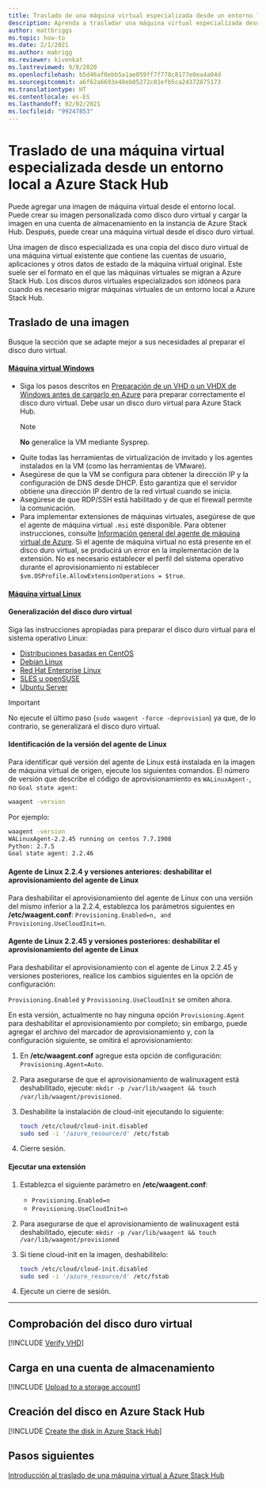 ```yaml
---
title: Traslado de una máquina virtual especializada desde un entorno local a Azure Stack Hub
description: Aprenda a trasladar una máquina virtual especializada desde un entorno local a Azure Stack Hub.
author: mattbriggs
ms.topic: how-to
ms.date: 2/1/2021
ms.author: mabrigg
ms.reviewer: kivenkat
ms.lastreviewed: 9/8/2020
ms.openlocfilehash: b5d46af0ebb5a1ae059ff7f778c8177e0ea4a04d
ms.sourcegitcommit: a6f62a6693e48eb05272c01efb5ca24372875173
ms.translationtype: HT
ms.contentlocale: es-ES
ms.lasthandoff: 02/02/2021
ms.locfileid: "99247853"
---
```

# <a name="move-a-specialized-vm-from-on-premises-to-azure-stack-hub"></a>Traslado de una máquina virtual especializada desde un entorno local a Azure Stack Hub

Puede agregar una imagen de máquina virtual desde el entorno local. Puede crear su imagen personalizada como disco duro virtual y cargar la imagen en una cuenta de almacenamiento en la instancia de Azure Stack Hub. Después, puede crear una máquina virtual desde el disco duro virtual.

Una imagen de disco especializada es una copia del disco duro virtual de una máquina virtual existente que contiene las cuentas de usuario, aplicaciones y otros datos de estado de la máquina virtual original. Este suele ser el formato en el que las máquinas virtuales se migran a Azure Stack Hub. Los discos duros virtuales especializados son idóneos para cuando es necesario migrar máquinas virtuales de un entorno local a Azure Stack Hub.

## <a name="how-to-move-an-image"></a>Traslado de una imagen

Busque la sección que se adapte mejor a sus necesidades al preparar el disco duro virtual.

#### <a name="windows-vm"></a>[Máquina virtual Windows](#tab/port-win)

- Siga los pasos descritos en [Preparación de un VHD o un VHDX de Windows antes de cargarlo en Azure](/azure/virtual-machines/windows/prepare-for-upload-vhd-image) para preparar correctamente el disco duro virtual. Debe usar un disco duro virtual para Azure Stack Hub.
   > [!NOTE]  
   > **No** generalice la VM mediante Sysprep.
- Quite todas las herramientas de virtualización de invitado y los agentes instalados en la VM (como las herramientas de VMware).
- Asegúrese de que la VM se configura para obtener la dirección IP y la configuración de DNS desde DHCP. Esto garantiza que el servidor obtiene una dirección IP dentro de la red virtual cuando se inicia.
- Asegúrese de que RDP/SSH está habilitado y de que el firewall permite la comunicación.
- Para implementar extensiones de máquinas virtuales, asegúrese de que el agente de máquina virtual `.msi` esté disponible. Para obtener instrucciones, consulte [Información general del agente de máquina virtual de Azure](/azure/virtual-machines/extensions/agent-windows). Si el agente de máquina virtual no está presente en el disco duro virtual, se producirá un error en la implementación de la extensión. No es necesario establecer el perfil del sistema operativo durante el aprovisionamiento ni establecer `$vm.OSProfile.AllowExtensionOperations = $true`.

#### <a name="linux-vm"></a>[Máquina virtual Linux](#tab/port-linux)

#### <a name="generalize-the-vhd"></a>Generalización del disco duro virtual

Siga las instrucciones apropiadas para preparar el disco duro virtual para el sistema operativo Linux:

- [Distribuciones basadas en CentOS](/azure/virtual-machines/linux/create-upload-centos?toc=%2fazure%2fvirtual-machines%2flinux%2ftoc.json)
- [Debian Linux](/azure/virtual-machines/linux/debian-create-upload-vhd?toc=%2fazure%2fvirtual-machines%2flinux%2ftoc.json)
- [Red Hat Enterprise Linux](../operator/azure-stack-redhat-create-upload-vhd.md)
- [SLES u openSUSE](/azure/virtual-machines/linux/suse-create-upload-vhd?toc=%2fazure%2fvirtual-machines%2flinux%2ftoc.json)
- [Ubuntu Server](/azure/virtual-machines/linux/create-upload-ubuntu?toc=%2fazure%2fvirtual-machines%2flinux%2ftoc.json)

> [!IMPORTANT]
> No ejecute el último paso (`sudo waagent -force -deprovision`) ya que, de lo contrario, se generalizará el disco duro virtual.

#### <a name="identify-the-version-of-the-linux-agent"></a>Identificación de la versión del agente de Linux

Para identificar qué versión del agente de Linux está instalada en la imagen de máquina virtual de origen, ejecute los siguientes comandos. El número de versión que describe el código de aprovisionamiento es `WALinuxAgent-`, no `Goal state agent`:

   ```bash  
   waagent -version
   ```
    
   Por ejemplo:
    
   ```bash  
   waagent -version
   WALinuxAgent-2.2.45 running on centos 7.7.1908
   Python: 2.7.5
   Goal state agent: 2.2.46
   ```

#### <a name="linux-agent-224-and-earlier-disable-the-linux-agent-provisioning"></a>Agente de Linux 2.2.4 y versiones anteriores: deshabilitar el aprovisionamiento del agente de Linux 

Para deshabilitar el aprovisionamiento del agente de Linux con una versión del mismo inferior a la 2.2.4, establezca los parámetros siguientes en **/etc/waagent.conf**: `Provisioning.Enabled=n, and Provisioning.UseCloudInit=n`.

#### <a name="linux-agent-2245-and-later-disable-the-linux-agent-provisioning"></a>Agente de Linux 2.2.45 y versiones posteriores: deshabilitar el aprovisionamiento del agente de Linux

Para deshabilitar el aprovisionamiento con el agente de Linux 2.2.45 y versiones posteriores, realice los cambios siguientes en la opción de configuración:

`Provisioning.Enabled` y `Provisioning.UseCloudInit` se omiten ahora.

En esta versión, actualmente no hay ninguna opción `Provisioning.Agent` para deshabilitar el aprovisionamiento por completo; sin embargo, puede agregar el archivo del marcador de aprovisionamiento y, con la configuración siguiente, se omitirá el aprovisionamiento:

1. En **/etc/waagent.conf** agregue esta opción de configuración: `Provisioning.Agent=Auto`.
2. Para asegurarse de que el aprovisionamiento de walinuxagent está deshabilitado, ejecute: `mkdir -p /var/lib/waagent && touch /var/lib/waagent/provisioned`.
3. Deshabilite la instalación de cloud-init ejecutando lo siguiente:

   ```bash  
   touch /etc/cloud/cloud-init.disabled
   sudo sed -i '/azure_resource/d' /etc/fstab
   ```

4. Cierre sesión.

#### <a name="run-an-extension"></a>Ejecutar una extensión

1. Establezca el siguiente parámetro en **/etc/waagent.conf**:

   - `Provisioning.Enabled=n`
   - `Provisioning.UseCloudInit=n`

2. Para asegurarse de que el aprovisionamiento de walinuxagent está deshabilitado, ejecute: `mkdir -p /var/lib/waagent && touch /var/lib/waagent/provisioned`

3. Si tiene cloud-init en la imagen, deshabilítelo:

    ```bash  
   touch /etc/cloud/cloud-init.disabled
   sudo sed -i '/azure_resource/d' /etc/fstab
   ```

4. Ejecute un cierre de sesión.

---

## <a name="verify-your-vhd"></a>Comprobación del disco duro virtual

[!INCLUDE [Verify VHD](../includes/user-compute-verify-vhd.md)]

## <a name="upload-to-a-storage-account"></a>Carga en una cuenta de almacenamiento

[!INCLUDE [Upload to a storage account](../includes/user-compute-upload-vhd.md)]

## <a name="create-the-disk-in-azure-stack-hub"></a>Creación del disco en Azure Stack Hub

[!INCLUDE [Create the disk in Azure Stack Hub](../includes/user-compute-create-disk.md)]

## <a name="next-steps"></a>Pasos siguientes

[Introducción al traslado de una máquina virtual a Azure Stack Hub](vm-move-overview.md)
